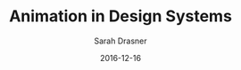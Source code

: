 ---
date: 2016-12-16
title: Animation in Design Systems
author: Sarah Drasner
link: https://24ways.org/2016/animation-in-design-systems/
description: Our modern workflow has matured over time to include design systems that help us stay organized and consistent. But why are we still treating animation like a second-class citizen? Probably because we don’t really consider its power.
tags:
- animation
- patterns

# ================================
# ARTICLE TAGS AVAILABLE
# ================================
# - animation
# - code
# - contribution
# - design-tokens
# - figma
# - leadership
# - patterns
# - process
# - sketch
# ================================
---